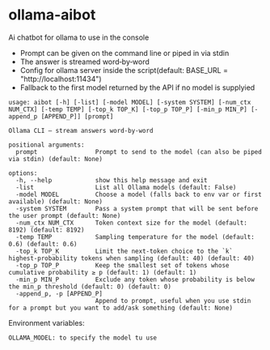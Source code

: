 # ollama-aibot
Ai chatbot for ollama to use in the console

- Prompt can be given on the command line or piped in via stdin
- The answer is streamed word‑by‑word
- Config for ollama server inside the script(default: BASE_URL = "http://localhost:11434")
- Fallback to the first model returned by the API if no model is supplyied

~~~
usage: aibot [-h] [-list] [-model MODEL] [-system SYSTEM] [-num_ctx NUM_CTX] [-temp TEMP] [-top_k TOP_K] [-top_p TOP_P] [-min_p MIN_P] [-append_p [APPEND_P]] [prompt]

Ollama CLI – stream answers word‑by‑word

positional arguments:
  prompt                Prompt to send to the model (can also be piped via stdin) (default: None)

options:
  -h, --help            show this help message and exit
  -list                 List all Ollama models (default: False)
  -model MODEL          Choose a model (falls back to env var or first available) (default: None)
  -system SYSTEM        Pass a system prompt that will be sent before the user prompt (default: None)
  -num_ctx NUM_CTX      Token context size for the model (default: 8192) (default: 8192)
  -temp TEMP            Sampling temperature for the model (default: 0.6) (default: 0.6)
  -top_k TOP_K          Limit the next‑token choice to the `k` highest‑probability tokens when sampling (default: 40) (default: 40)
  -top_p TOP_P          Keep the smallest set of tokens whose cumulative probability ≥ p (default: 1) (default: 1)
  -min_p MIN_P          Exclude any token whose probability is below the min_p threshold (default: 0) (default: 0)
  -append_p, -p [APPEND_P]
                        Append to prompt, useful when you use stdin for a prompt but you want to add/ask something (default: None)
~~~

Environment variables:

~~~
OLLAMA_MODEL: to specify the model tu use
~~~
